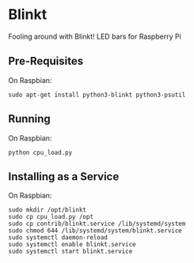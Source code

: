 # Blinkt

Fooling around with Blinkt! LED bars for Raspberry Pi 

## Pre-Requisites

On Raspbian:

    sudo apt-get install python3-blinkt python3-psutil

## Running

On Raspbian:

    python cpu_load.py

## Installing as a Service

On Raspbian:

    sudo mkdir /opt/blinkt
    sudo cp cpu_load.py /opt
    sudo cp contrib/blinkt.service /lib/systemd/system
    sudo chmod 644 /lib/systemd/system/blinkt.service
    sudo systemctl daemon-reload
    sudo systemctl enable blinkt.service
    sudo systemctl start blinkt.service

